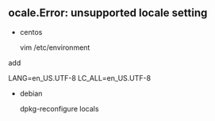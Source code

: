 ## ocale.Error: unsupported locale setting

- centos

  vim /etc/environment

add

  LANG=en_US.UTF-8
  LC_ALL=en_US.UTF-8

- debian

  dpkg-reconfigure locals
